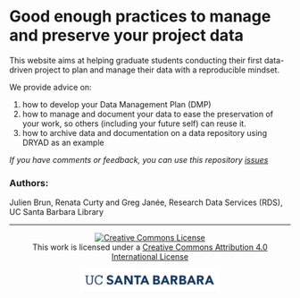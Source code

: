 # Good enough practices to manage and preserve your project data

This website aims at helping graduate students conducting their first data-driven project to plan and manage their data with a reproducible mindset.

We provide advice on:

1) how to develop your Data Management Plan (DMP)
2) how to manage and document your data to ease the preservation of your work, so others (including your future self) can reuse it.
3) how to archive data and documentation on a data repository using DRYAD as an example

_If you have comments or feedback, you can use this repository [issues](https://github.com/UCSB-Library-Research-Data-Services/project-data-management/issues)_


### Authors:
Julien Brun, Renata Curty and Greg Janée, Research Data Services (RDS), UC Santa Barbara Library


<div>
  <p><hr /></p>
  <p align="center"><a rel="license" href="http://creativecommons.org/licenses/by/4.0/"><img alt="Creative Commons License" style="border-width:0" src="https://i.creativecommons.org/l/by/4.0/88x31.png" /></a><br />This work is licensed under a <a rel="license" href="http://creativecommons.org/licenses/by/4.0/">Creative Commons Attribution 4.0 International License</a></p>
  <p align="center"><a href="https://www.library.ucsb.edu/research-data-services"><img alt="UCSB logo" style="border-width:0" src="images/ucsb-primary-wordmark.png" width="250px" align="center" /></a></p>
</div>
